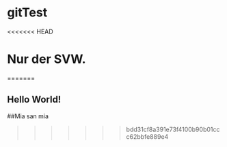 # gitTest

<<<<<<< HEAD
# Nur der SVW.
=======
## Hello World!


##Mia san mia

>>>>>>> bdd31cf8a391e73f4100b90b01ccc62bbfe889e4
